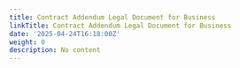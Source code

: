 ```yaml
---
title: Contract Addendum Legal Document for Business
linkTitle: Contract Addendum Legal Document for Business
date: '2025-04-24T16:18:00Z'
weight: 0
description: No content
---
```



